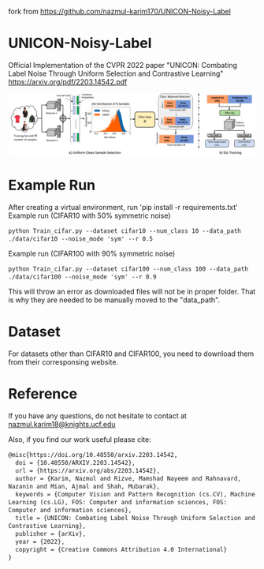 fork from https://github.com/nazmul-karim170/UNICON-Noisy-Label
# UNICON-Noisy-Label
Official Implementation of the CVPR 2022 paper "UNICON: Combating Label Noise Through Uniform Selection and Contrastive Learning"
https://arxiv.org/pdf/2203.14542.pdf

<!-- ![Teaser](./Figure/Teaser.png) -->
![Framework](./Figure/Snip20220331_3.png)

# Example Run
After creating a virtual environment, run 'pip install -r requirements.txt'	
Example run (CIFAR10 with 50% symmetric noise) 

	python Train_cifar.py --dataset cifar10 --num_class 10 --data_path ./data/cifar10 --noise_mode 'sym' --r 0.5 

Example run (CIFAR100 with 90% symmetric noise) 

	python Train_cifar.py --dataset cifar100 --num_class 100 --data_path ./data/cifar100 --noise_mode 'sym' --r 0.9 
	
This will throw an error as downloaded files will not be in proper folder. That is why they are needed to be manually moved to the "data_path".

# Dataset
For datasets other than CIFAR10 and CIFAR100, you need to download them from their corresponsing website.

# Reference 
If you have any questions, do not hesitate to contact at nazmul.karim18@knights.ucf.edu

Also, if you find our work useful please cite: 

	@misc{https://doi.org/10.48550/arxiv.2203.14542,
	  doi = {10.48550/ARXIV.2203.14542},
	  url = {https://arxiv.org/abs/2203.14542},
	  author = {Karim, Nazmul and Rizve, Mamshad Nayeem and Rahnavard, Nazanin and Mian, Ajmal and Shah, Mubarak},
	  keywords = {Computer Vision and Pattern Recognition (cs.CV), Machine Learning (cs.LG), FOS: Computer and information sciences, FOS: 	   Computer and information sciences},
	  title = {UNICON: Combating Label Noise Through Uniform Selection and Contrastive Learning},
	  publisher = {arXiv},
	  year = {2022},
	  copyright = {Creative Commons Attribution 4.0 International}
	}
 
